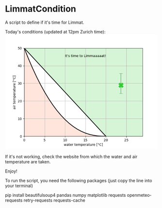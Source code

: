 # LimmatCondition
A script to define if it's time for Limmat.

Today's conditions (updated at 12pm Zurich time):
![Today's Limmat condition](/figures/limmat_condition.png?raw=true "Today's Limmat condition")

If it's not working, check the website from which the water and air temperature are taken.

Enjoy!

To run the script, you need the following packages (just copy the line into your terminal)

pip install beautifulsoup4 pandas numpy matplotlib requests openmeteo-requests retry-requests requests-cache
